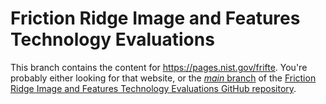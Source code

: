 Friction Ridge Image and Features Technology Evaluations
========================================================

This branch contains the content for https://pages.nist.gov/frifte. You're
probably either looking for that website, or the
[_main_ branch](https://github.com/usnistgov/frifte/tree/main) of the
[Friction Ridge Image and Features Technology Evaluations GitHub repository][1].

[1]: https://github.com/usnistgov/frifte
